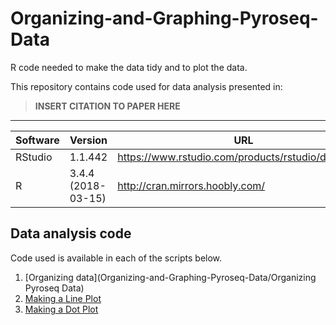 # Organizing-and-Graphing-Pyroseq-Data
R code needed to make the data tidy and to plot the data. 



This repository contains code used for data analysis presented in: 

> **INSERT CITATION TO PAPER HERE**

----

| Software | Version | URL | 
| --- | --- | --- |
| RStudio | 1.1.442 | https://www.rstudio.com/products/rstudio/download/ |
| R | 3.4.4 (2018-03-15) | http://cran.mirrors.hoobly.com/  |


## Data analysis code

Code used is available in each of the scripts below.

1. [Organizing data](Organizing-and-Graphing-Pyroseq-Data/Organizing Pyroseq Data)
1. [Making a Line Plot](code/star.sh)
1. [Making a Dot Plot](code/featurecounts.sh)
